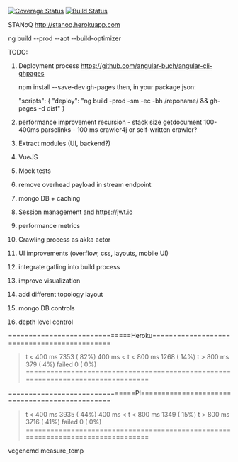 [![Coverage Status](https://coveralls.io/repos/github/olka/stanoq/badge.svg?branch=master)](https://coveralls.io/github/olka/stanoq?branch=master)
[![Build Status](https://travis-ci.org/olka/stanoq.svg?branch=master)](https://travis-ci.org/olka/stanoq)

STANoQ
http://stanoq.herokuapp.com

ng build --prod --aot --build-optimizer

TODO:
1) Deployment process https://github.com/angular-buch/angular-cli-ghpages

    npm install --save-dev gh-pages
    then, in your package.json:

    "scripts": {
        "deploy": "ng build -prod -sm -ec -bh /reponame/ && gh-pages -d dist"
    }
2) performance improvement
       recursion - stack size
       getdocument 100-400ms
       parselinks - 100 ms
   crawler4j or self-written crawler?
3) Extract modules (UI, backend?)
4) VueJS
6) Mock tests
7) remove overhead payload in stream endpoint
9) mongo DB + caching
10) Session management and https://jwt.io
11) performance metrics
12) Crawling process as akka actor
13) UI improvements (overflow, css, layouts, mobile UI)
14) integrate gatling into build process
15) improve visualization
16) add different topology layout
17) mongo DB controls
18) depth level control

==============================Heroku============================================
> t < 400 ms                                          7353 ( 82%)
> 400 ms < t < 800 ms                                 1268 ( 14%)
> t > 800 ms                                           379 (  4%)
> failed                                                 0 (  0%)
================================================================================


===============================PI===============================================
> t < 400 ms                                          3935 ( 44%)
> 400 ms < t < 800 ms                                 1349 ( 15%)
> t > 800 ms                                          3716 ( 41%)
> failed                                                 0 (  0%)
================================================================================

vcgencmd measure_temp



